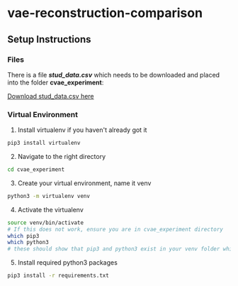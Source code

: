 # vae-reconstruction-comparison

## Setup Instructions

### Files

There is a file ***stud_data.csv*** which needs to be downloaded and placed into the folder **cvae_experiment**:

[Download stud_data.csv here](https://send.firefox.com/download/3e473ec785cb03a1/#iZ0ywWh_sCUGdowfAExr3A)

### Virtual Environment

1. Install virtualenv if you haven't already got it
```bash
pip3 install virtualenv
```
2. Navigate to the right directory

```bash
cd cvae_experiment
```
3. Create your virtual environment, name it venv
```bash
python3 -m virtualenv venv
```
4. Activate the virtualenv
```bash
source venv/bin/activate
# If this does not work, ensure you are in cvae_experiment directory
which pip3
which python3
# these should show that pip3 and python3 exist in your venv folder which means the virtualenv is working, otherwise something went wrong

```

5. Install required python3 packages
```bash
pip3 install -r requirements.txt
``` 
